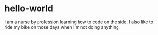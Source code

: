 # hello-world
I am a nurse by profession learning how to code on the side.
I also like to ride my bike on those days when I'm not doing anything.

